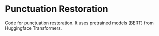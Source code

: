# Punctuation Restoration

Code for punctuation restoration. It uses pretrained models (BERT) from Huggingface Transformers.
